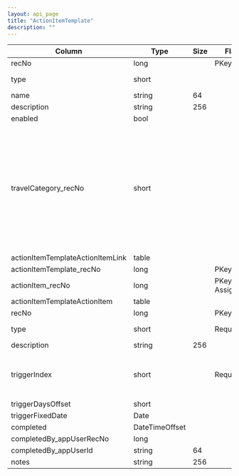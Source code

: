 ```yaml
---
layout: api_page
title: "ActionItemTemplate"
description: ""
---
```




| Column | Type | Size | Flags | Table | Description |
| ------ | ---- | ---- | ----- | ----- | ----------- |
| recNo | long |  | PKey | actionItemTemplate | 
| type | short |  |  | actionItemTemplate | Trip = 1, TripTemplate = 2
| name | string | 64 |  | actionItemTemplate | 
| description | string | 256 |  | actionItemTemplate | 
| enabled | bool |  |  | actionItemTemplate | 
| travelCategory_recNo | short |  |  | actionItemTemplate | Air = 1, Hotel = 2, Car = 3, Cruise = 4, Tour = 5, Rail = 6, Transfer = 7, Insurance = 8, ServiceFee = 9, Excursion = 10, ClientVoucher = 11, GiftCertificate = 12, SupplierVoucher = 13, Misc = 99
| actionItemTemplateActionItemLink  | table |  |  | actionItemTemplate | 
| actionItemTemplate_recNo | long |  | PKey,FKey | actionItemTemplateActionItemLink | 
| actionItem_recNo | long |  | PKey,Auto-Assign | actionItemTemplateActionItemLink | 
| actionItemTemplateActionItem  | table |  |  | actionItemTemplateActionItemLink | 
| recNo | long |  | PKey,FKey | actionItem | 
| type | short |  | Required | actionItem | Trip = 1, TripTemplate = 2
| description | string | 256 |  | actionItem | 
| triggerIndex | short |  | Required | actionItem | FixedDate = 1, StartDate = 2, EndDate = 3, TargetTravelDate = 4
| triggerDaysOffset | short |  |  | actionItem | 
| triggerFixedDate | Date |  |  | actionItem | 
| completed | DateTimeOffset |  |  | actionItem | 
| completedBy_appUserRecNo | long |  |  | actionItem | 
| completedBy_appUserId | string | 64 |  | actionItem | 
| notes | string | 256 |  | actionItem | 


